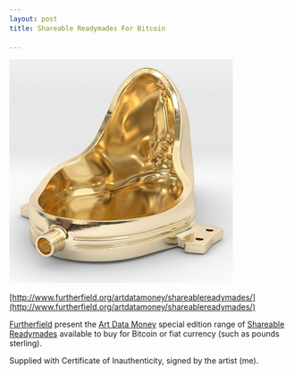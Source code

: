 ```yaml
---
layout: post
title: Shareable Readymades For Bitcoin

---
```


[![Gold Plated Urinal](/assets/2015/SR-Urinal-01.jpg)](http://www.furtherfield.org/artdatamoney/shareablereadymades/)

[http://www.furtherfield.org/artdatamoney/shareablereadymades/](http://www.furtherfield.org/artdatamoney/shareablereadymades/)

[Furtherfield](http://www.furtherfield.org/) present the [Art Data Money](http://www.furtherfield.org/artdatamoney/) special edition range of [Shareable Readymades](http://www.furtherfield.org/artdatamoney/shareablereadymades/) available to buy for Bitcoin or fiat currency (such as pounds sterling).

Supplied with Certificate of Inauthenticity, signed by the artist (me).
